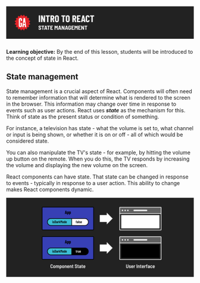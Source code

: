 # ![Intro to React - State Management](./assets/hero.png)

**Learning objective:** By the end of this lesson, students will be introduced to the concept of state in React.

## State management

State management is a crucial aspect of React. Components will often need to remember information that will determine what is rendered to the screen in the browser. This information may change over time in response to events such as user actions. React uses ***state*** as the mechanism for this. Think of state as the present status or condition of something.

For instance, a television has state - what the volume is set to, what channel or input is being shown, or whether it is on or off - all of which would be considered state.

You can also manipulate the TV's state - for example, by hitting the volume up button on the remote. When you do this, the TV responds by increasing the volume and displaying the new volume on the screen.

React components can have state. That state can be changed in response to events - typically in response to a user action. This ability to change makes React components dynamic.

![State example](./assets/state-example.png)
